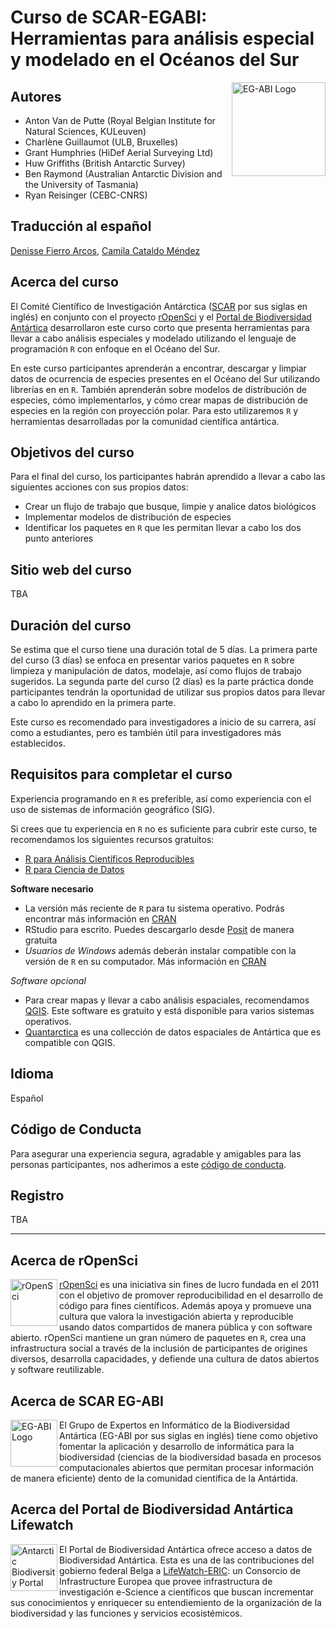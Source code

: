 # Curso de SCAR-EGABI: Herramientas para análisis especial y modelado en el Océanos del Sur

<img src="/images/EGABI_logo.svg" alt="EG-ABI Logo" title="EG-ABI Logo" width="150"  align="right"/>

## Autores
  
- Anton Van de Putte (Royal Belgian Institute for Natural Sciences, KULeuven)  
- Charlène Guillaumot (ULB, Bruxelles)  
- Grant Humphries (HiDef Aerial Surveying Ltd)  
- Huw Griffiths (British Antarctic Survey)  
- Ben Raymond (Australian Antarctic Division and the University of Tasmania)  
- Ryan Reisinger (CEBC-CNRS)   

## Traducción al español
  
[Denisse Fierro Arcos](https://github.com/lidefi87/), [Camila Cataldo Méndez](https://github.com/CCataldoM)
  
## Acerca del curso

El Comité Científico de Investigación Antárctica ([SCAR](www.scar.org) por sus siglas en inglés) en conjunto con el proyecto [rOpenSci](https://ropensci.org/) y el [Portal de Biodiversidad Antártica](www.biodiversity.aq) desarrollaron este curso corto que presenta herramientas para llevar a cabo análisis especiales y modelado utilizando el lenguaje de programación `R` con enfoque en el Océano del Sur.  

En este curso participantes aprenderán a encontrar, descargar y limpiar datos de ocurrencia de especies presentes en el Océano del Sur utilizando librerías en en `R`. También aprenderán sobre modelos de distribución de especies, cómo implementarlos, y cómo crear mapas de distribución de especies en la región con proyección polar. Para esto utilizaremos `R` y herramientas desarrolladas por la comunidad científica antártica. 
  
## Objetivos del curso

Para el final del curso, los participantes habrán aprendido a llevar a cabo las siguientes acciones con sus propios datos:  
  
- Crear un flujo de trabajo que busque, limpie y analice datos biológicos
- Implementar modelos de distribución de especies
- Identificar los paquetes en `R` que les permitan llevar a cabo los dos punto anteriores
  
## Sitio web del curso

TBA

## Duración del curso

Se estima que el curso tiene una duración total de 5 días. La primera parte del curso (3 días) se enfoca en presentar varios paquetes en `R` sobre limpieza y manipulación de datos, modelaje, así como flujos de trabajo sugeridos. La segunda parte del curso (2 días) es la parte práctica donde participantes tendrán la oportunidad de utilizar sus propios datos para llevar a cabo lo aprendido en la primera parte.  
  
Este curso es recomendado para investigadores a inicio de su carrera, así como a estudiantes, pero es también útil para investigadores más establecidos.  
  
## Requisitos para completar el curso

Experiencia programando en `R` es preferible, así como experiencia con el uso de sistemas de información geográfico (SIG).  
  
Si crees que tu experiencia en `R` no es suficiente para cubrir este curso, te recomendamos los siguientes recursos gratuitos:  
- [R para Análisis Científicos Reproducibles](https://swcarpentry.github.io/r-novice-gapminder-es/)
- [R para Ciencia de Datos](https://es.r4ds.hadley.nz/)
  
**Software necesario**  
- La versión más reciente de `R` para tu sistema operativo. Podrás encontrar más información en [CRAN](https://cran.r-project.org)  
- RStudio para escrito. Puedes descargarlo desde [Posit](https://posit.co/download/rstudio-desktop/) de manera gratuita
- *Usuarios de Windows* además deberán instalar compatible con la versión de `R` en su computador. Más información en [CRAN](https://cran.r-project.org/bin/windows/Rtools/)  
  
*Software opcional*  
- Para crear mapas y llevar a cabo análisis espaciales, recomendamos [QGIS](https://www.qgis.org/en/site/forusers/download.html). Este software es gratuito y está disponible para varios sistemas operativos.   
- [Quantarctica](https://www.npolar.no/quantarctica/) es una collección de datos espaciales de Antártica que es compatible con QGIS.  
  
## Idioma
  
Español  
  
## Código de Conducta

Para asegurar una experiencia segura, agradable y amigables para las personas participantes, nos adherimos a este [código de conducta](coc.md).  
  
## Registro
   
TBA
  
----

## Acerca de rOpenSci
  
<img src="/images/icon_short_color.svg" alt="rOpenSci" title="rOpenSci Logo" width="75"  align="left"/>
  
[rOpenSci](https://ropensci.org/) es una iniciativa sin fines de lucro fundada en el 2011 con el objetivo de promover reproducibilidad en el desarrollo de código para fines científicos. Además apoya y promueve una cultura que valora la investigación abierta y reproducible usando datos compartidos de manera pública y con software abierto. rOpenSci mantiene un gran número de paquetes en `R`, crea una infrastructura social a través de la inclusión de participantes de origines diversos, desarrolla capacidades, y defiende una cultura de datos abiertos y software reutilizable.  
  
## Acerca de SCAR EG-ABI
  
<img src="/images/EGABI_logo.svg" alt="EG-ABI Logo" title="EG-ABI Logo" width="75"  align="left"/>
  
El Grupo de Expertos en Informático de la Biodiversidad Antártica (EG-ABI por sus siglas en inglés) tiene como objetivo fomentar la aplicación y desarrollo de informática para la biodiversidad (ciencias de la biodiversidad basada en procesos computacionales abiertos que permitan procesar información de manera eficiente) dento de la comunidad científica de la Antártida.  
  
## Acerca del Portal de Biodiversidad Antártica Lifewatch

<img src="/images/AntaBIF_Logo.jpg" alt="Antarctic Biodiversity Portal" title="Antarctic Biodiversity Portal" width="75"  align="left"/>

El Portal de Biodiversidad Antártica ofrece acceso a datos de Biodiversidad Antártica. Esta es una de las contribuciones del gobierno federal Belga a [LifeWatch-ERIC](https://www.lifewatch.eu/): un Consorcio de Infrastructure Europea que provee infrastructura de investigación e-Science a científicos que buscan incrementar sus conocimientos y enriquecer su entendiemiento de la organización de la biodiversidad y las funciones y servicios ecosistémicos.  
  
